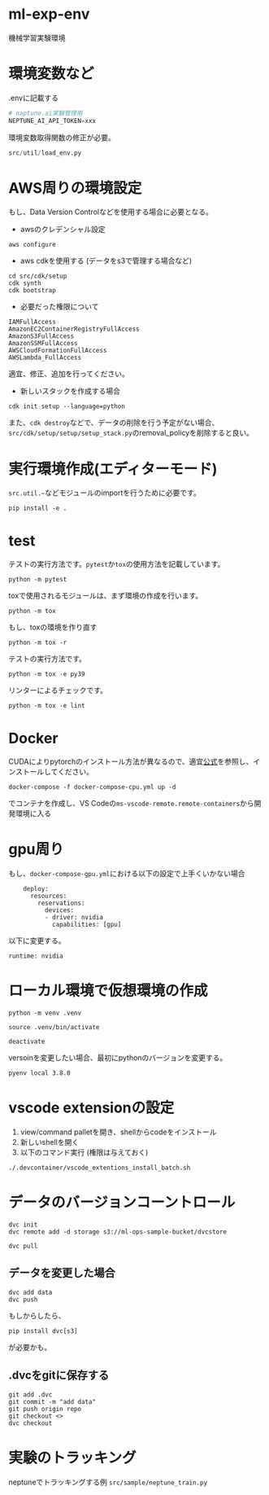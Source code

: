 # ml-exp-env
機械学習実験環境

# 環境変数など

.envに記載する

```s
# naptune.ai実験管理用
NEPTUNE_AI_API_TOKEN=xxx
```

環境変数取得関数の修正が必要。
```s
src/util/load_env.py
```

# AWS周りの環境設定

もし、Data Version Controlなどを使用する場合に必要となる。

- awsのクレデンシャル設定

```
aws configure
```

- aws cdkを使用する (データをs3で管理する場合など)

```
cd src/cdk/setup
cdk synth
cdk bootstrap
```

- 必要だった権限について

```
IAMFullAccess
AmazonEC2ContainerRegistryFullAccess
AmazonS3FullAccess
AmazonSSMFullAccess
AWSCloudFormationFullAccess
AWSLambda_FullAccess
```

適宜、修正、追加を行ってください。

- 新しいスタックを作成する場合

```
cdk init setup --language=python
```

また、`cdk destroy`などで、データの削除を行う予定がない場合、`src/cdk/setup/setup/setup_stack.py`のremoval_policyを削除すると良い。

# 実行環境作成(エディターモード)

`src.util.~`などモジュールのimportを行うために必要です。

```
pip install -e .
```

# test

テストの実行方法です。`pytest`か`tox`の使用方法を記載しています。

```
python -m pytest
```

toxで使用されるモジュールは、まず環境の作成を行います。

```
python -m tox
```


もし、toxの環境を作り直す

```
python -m tox -r
```

テストの実行方法です。
```
python -m tox -e py39
```

リンターによるチェックです。
```
python -m tox -e lint
```

# Docker

 CUDAによりpytorchのインストール方法が異なるので、適宜[公式](https://pytorch.org/)を参照し、インストールしてください。

```
docker-compose -f docker-compose-cpu.yml up -d
```

でコンテナを作成し、VS Codeの`ms-vscode-remote.remote-containers`から開発環境に入る

# gpu周り

もし、`docker-compose-gpu.yml`における以下の設定で上手くいかない場合

```
    deploy:
      resources:
        reservations:
          devices:
          - driver: nvidia
            capabilities: [gpu]
```

以下に変更する。

```
runtime: nvidia
```

# ローカル環境で仮想環境の作成

```
python -m venv .venv
```

```
source .venv/bin/activate
```

```
deactivate
```

versoinを変更したい場合、最初にpythonのバージョンを変更する。
```
pyenv local 3.8.0
```

# vscode extensionの設定

1. view/command palletを開き、shellからcodeをインストール
2. 新しいshellを開く
3. 以下のコマンド実行 (権限は与えておく)

```
./.devcontainer/vscode_extentions_install_batch.sh
```

# データのバージョンコーントロール

```
dvc init
dvc remote add -d storage s3://ml-ops-sample-bucket/dvcstore

dvc pull
```

## データを変更した場合

```
dvc add data
dvc push
```

もしからしたら、
```
pip install dvc[s3]
```
が必要かも。

## .dvcをgitに保存する

```
git add .dvc
git commit -m "add data"
git push origin repo
git checkout <>
dvc checkout
```

# 実験のトラッキング

neptuneでトラッキングする例 `src/sample/neptune_train.py`